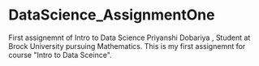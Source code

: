 # DataScience_AssignmentOne
First assignemnt of Intro to Data Science
Priyanshi Dobariya , Student at Brock University pursuing Mathematics.
This is my first assignemnt for course "Intro to Data Sceince". 

